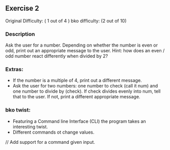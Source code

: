 ## Exercise 2

Original Difficulty: ( 1 out of 4 )
bko difficulty: (2 out of 10)

### Description

Ask the user for a number. Depending on whether the number is even or odd, print out an appropriate message to the user. Hint: how does an even / odd number react differently when divided by 2?

### Extras:

- If the number is a multiple of 4, print out a different message.
- Ask the user for two numbers: one number to check (call it num) and one number to divide by (check). If check divides evenly into num, tell that to the user. If not, print a different appropriate message.

### bko twist:
- Featuring a Command line Interface (CLI) the program takes an interesting twist.
- Different commands ot change values.

// Add support for a command given input.
